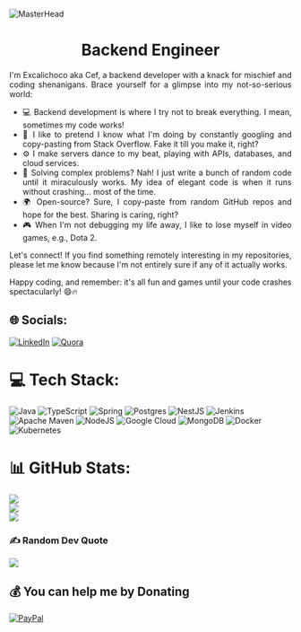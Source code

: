 ![MasterHead](https://camo.githubusercontent.com/ba9f3bd30647e352a3f5e1e45eb45c6ec7bad6155cd16aaedf4a426738da0ca5/68747470733a2f2f696e646f616e616c79746963612e636f6d2f7374617469632f696d616765732f62616e6e6572722e676966)

<h1 align="center">Backend Engineer</h1>

<div style="text-align: justify;">
 
  I'm Excalichoco aka Cef, a backend developer with a knack for mischief and coding shenanigans. Brace yourself for a glimpse into my not-so-serious world:
    
  - 💻 Backend development is where I try not to break everything. I mean, sometimes my code works!
  - 🚀 I like to pretend I know what I'm doing by constantly googling and copy-pasting from Stack Overflow. Fake it till you make it, right?
  - ⚙️ I make servers dance to my beat, playing with APIs, databases, and cloud services.
  - 🌟 Solving complex problems? Nah! I just write a bunch of random code until it miraculously works. My idea of elegant code is when it runs without crashing... most of the time.
  - 🌍 Open-source? Sure, I copy-paste from random GitHub repos and hope for the best. Sharing is caring, right?
  - 🎮 When I'm not debugging my life away, I like to lose myself in video games, e.g., Dota 2.

  Let's connect! If you find something remotely interesting in my repositories, please let me know because I'm not entirely sure if any of it actually works.

  Happy coding, and remember: it's all fun and games until your code crashes spectacularly! 😄🔥
</div>





## 🌐 Socials:
[![LinkedIn](https://img.shields.io/badge/LinkedIn-%230077B5.svg?logo=linkedin&logoColor=white)](https://linkedin.com/in/https://www.linkedin.com/in/cefriandy-simarmata-613722129/) [![Quora](https://img.shields.io/badge/Quora-%23B92B27.svg?logo=Quora&logoColor=white)](https://quora.com/profile/https://id.quora.com/profile/Doko-2) 

# 💻 Tech Stack:
![Java](https://img.shields.io/badge/java-%23ED8B00.svg?style=for-the-badge&logo=java&logoColor=white) ![TypeScript](https://img.shields.io/badge/typescript-%23007ACC.svg?style=for-the-badge&logo=typescript&logoColor=white) ![Spring](https://img.shields.io/badge/spring-%236DB33F.svg?style=for-the-badge&logo=spring&logoColor=white) ![Postgres](https://img.shields.io/badge/postgres-%23316192.svg?style=for-the-badge&logo=postgresql&logoColor=white) ![NestJS](https://img.shields.io/badge/nestjs-%23E0234E.svg?style=for-the-badge&logo=nestjs&logoColor=white) ![Jenkins](https://img.shields.io/badge/jenkins-%232C5263.svg?style=for-the-badge&logo=jenkins&logoColor=white) ![Apache Maven](https://img.shields.io/badge/Apache%20Maven-C71A36?style=for-the-badge&logo=Apache%20Maven&logoColor=white) ![NodeJS](https://img.shields.io/badge/node.js-6DA55F?style=for-the-badge&logo=node.js&logoColor=white) ![Google Cloud](https://img.shields.io/badge/Google%20Cloud-%234285F4.svg?style=for-the-badge&logo=google-cloud&logoColor=white) ![MongoDB](https://img.shields.io/badge/MongoDB-%234ea94b.svg?style=for-the-badge&logo=mongodb&logoColor=white) ![Docker](https://img.shields.io/badge/docker-%230db7ed.svg?style=for-the-badge&logo=docker&logoColor=white) ![Kubernetes](https://img.shields.io/badge/kubernetes-%23326ce5.svg?style=for-the-badge&logo=kubernetes&logoColor=white)
# 📊 GitHub Stats:
![](https://github-readme-stats.vercel.app/api?username=cefriandy&theme=tokyonight&hide_border=true&include_all_commits=false&count_private=false)<br/>
![](https://github-readme-streak-stats.herokuapp.com/?user=cefriandy&theme=tokyonight&hide_border=true)<br/>
![](https://github-readme-stats.vercel.app/api/top-langs/?username=cefriandy&theme=tokyonight&hide_border=true&include_all_commits=false&count_private=false&layout=compact)

### ✍️ Random Dev Quote
![](https://quotes-github-readme.vercel.app/api?type=horizontal&theme=radical)

## 💰 You can help me by Donating
  [![PayPal](https://img.shields.io/badge/PayPal-00457C?style=for-the-badge&logo=paypal&logoColor=white)](https://paypal.me/paypal.me/cefriandy) 

  
<!-- Proudly created with GPRM ( https://gprm.itsvg.in ) -->
